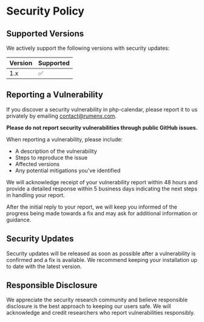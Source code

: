 # Security Policy

## Supported Versions

We actively support the following versions with security updates:

| Version | Supported          |
| ------- | ------------------ |
| 1.x     | :white_check_mark: |

## Reporting a Vulnerability

If you discover a security vulnerability in php-calendar, please report it to us privately by emailing [contact@rumenx.com](mailto:contact@rumenx.com).

**Please do not report security vulnerabilities through public GitHub issues.**

When reporting a vulnerability, please include:

- A description of the vulnerability
- Steps to reproduce the issue
- Affected versions
- Any potential mitigations you've identified

We will acknowledge receipt of your vulnerability report within 48 hours and provide a detailed response within 5 business days indicating the next steps in handling your report.

After the initial reply to your report, we will keep you informed of the progress being made towards a fix and may ask for additional information or guidance.

## Security Updates

Security updates will be released as soon as possible after a vulnerability is confirmed and a fix is available. We recommend keeping your installation up to date with the latest version.

## Responsible Disclosure

We appreciate the security research community and believe responsible disclosure is the best approach to keeping our users safe. We will acknowledge and credit researchers who report vulnerabilities responsibly.
